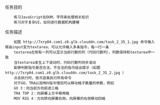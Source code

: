 任务目的

        练习JavaScript在DOM、字符串处理相关知识
        练习对于复杂UI，如何进行数据机构建模
        
任务描述

        如图 http://7xrp04.com1.z0.glb.clouddn.com/task_2_35_1.jpg 命令输入框由input变为textarea，可以允许输入多条指令，每一行一条
        textarea左侧有一列可以显示当前行数的列（代码行数列），列数保持和textarea中一致
        当textarea发生上下滚动时，代码行数列同步滚动
        能够判断指令是否合法，不合法的指令给出提示（如图 http://7xrp04.com1.z0.glb.clouddn.com/task_2_35_2.jpg ）
        点击执行时，依次逐条执行所有命令
        对于GO，TRA以及MOV指令增加可以移动格子数量的参数，例如
        GO 3：向当前方向前进三格
        TRA TOP 2：向屏幕上方平移两格
        MOV RIG 4：方向转向屏幕右侧，向屏幕的右侧移动四格
